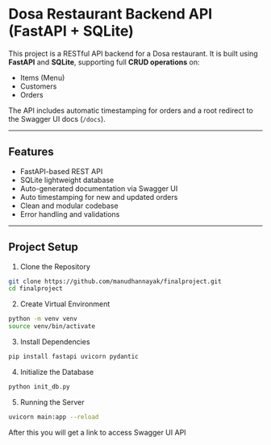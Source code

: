 # Dosa Restaurant Backend API (FastAPI + SQLite)

This project is a RESTful API backend for a Dosa restaurant. It is built using **FastAPI** and **SQLite**, supporting full **CRUD operations** on:

-  Items (Menu)
-  Customers
-  Orders

The API includes automatic timestamping for orders and a root redirect to the Swagger UI docs (`/docs`).

---

##  Features

- FastAPI-based REST API
- SQLite lightweight database
- Auto-generated documentation via Swagger UI
- Auto timestamping for new and updated orders
- Clean and modular codebase
- Error handling and validations

---

##  Project Setup
1. Clone the Repository

```bash
git clone https://github.com/manudhannayak/finalproject.git
cd finalproject
```
2. Create Virtual Environment
```bash
python -m venv venv
source venv/bin/activate 
```
3. Install Dependencies
```bash
pip install fastapi uvicorn pydantic
```
4. Initialize the Database
```bash
python init_db.py
```
5. Running the Server
```bash
uvicorn main:app --reload
```

After this you will get a link to access Swagger UI API 

